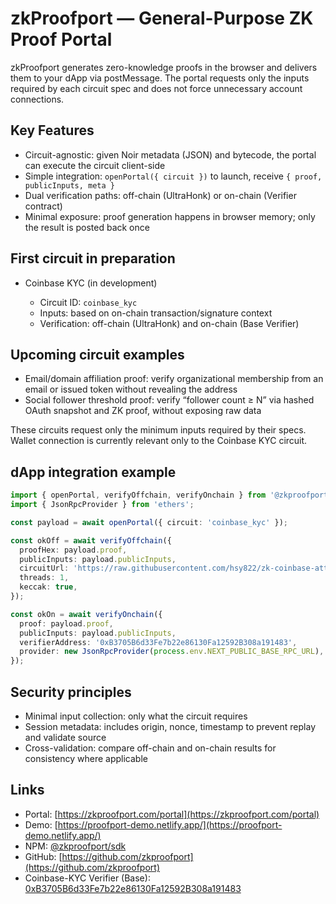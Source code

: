 # zkProofport — General-Purpose ZK Proof Portal

zkProofport generates zero-knowledge proofs in the browser and delivers them to your dApp via postMessage. The portal requests only the inputs required by each circuit spec and does not force unnecessary account connections.

## Key Features

* Circuit-agnostic: given Noir metadata (JSON) and bytecode, the portal can execute the circuit client-side
* Simple integration: `openPortal({ circuit })` to launch, receive `{ proof, publicInputs, meta }`
* Dual verification paths: off-chain (UltraHonk) or on-chain (Verifier contract)
* Minimal exposure: proof generation happens in browser memory; only the result is posted back once

## First circuit in preparation

* Coinbase KYC (in development)

  * Circuit ID: `coinbase_kyc`
  * Inputs: based on on-chain transaction/signature context
  * Verification: off-chain (UltraHonk) and on-chain (Base Verifier)

## Upcoming circuit examples

* Email/domain affiliation proof: verify organizational membership from an email or issued token without revealing the address
* Social follower threshold proof: verify “follower count ≥ N” via hashed OAuth snapshot and ZK proof, without exposing raw data

These circuits request only the minimum inputs required by their specs. Wallet connection is currently relevant only to the Coinbase KYC circuit.

## dApp integration example

```ts
import { openPortal, verifyOffchain, verifyOnchain } from '@zkproofport/sdk';
import { JsonRpcProvider } from 'ethers';

const payload = await openPortal({ circuit: 'coinbase_kyc' });

const okOff = await verifyOffchain({
  proofHex: payload.proof,
  publicInputs: payload.publicInputs,
  circuitUrl: 'https://raw.githubusercontent.com/hsy822/zk-coinbase-attestor/develop/packages/circuit/target/zk_coinbase_attestor.json',
  threads: 1,
  keccak: true,
});

const okOn = await verifyOnchain({
  proof: payload.proof,
  publicInputs: payload.publicInputs,
  verifierAddress: '0xB3705B6d33Fe7b22e86130Fa12592B308a191483',
  provider: new JsonRpcProvider(process.env.NEXT_PUBLIC_BASE_RPC_URL),
});
```

## Security principles

* Minimal input collection: only what the circuit requires
* Session metadata: includes origin, nonce, timestamp to prevent replay and validate source
* Cross-validation: compare off-chain and on-chain results for consistency where applicable

## Links

* Portal: [https://zkproofport.com/portal](https://zkproofport.com/portal)
* Demo: [https://proofport-demo.netlify.app/](https://proofport-demo.netlify.app/)
* NPM: [@zkproofport/sdk](https://www.npmjs.com/package/@zkproofport/sdk)
* GitHub: [https://github.com/zkproofport](https://github.com/zkproofport)
* Coinbase-KYC Verifier (Base): [0xB3705B6d33Fe7b22e86130Fa12592B308a191483](https://basescan.org/address/0xB3705B6d33Fe7b22e86130Fa12592B308a191483#code)
